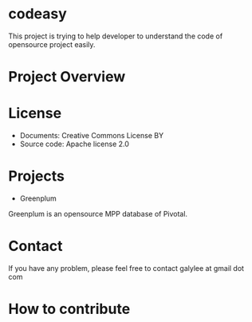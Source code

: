 # codeasy
This project is trying to help developer to understand the code of opensource project easily.

# Project Overview

# License

+ Documents: Creative Commons License BY
+ Source code: Apache license 2.0

# Projects 

+ Greenplum 

Greenplum is an opensource MPP database of Pivotal.


# Contact

If you have any problem, please feel free to contact galylee at gmail dot com


# How to contribute 
